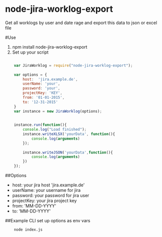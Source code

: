 # node-jira-worklog-export
Get all worklogs by user and date rage and export this data to json or excel file 

#Use

1. npm install node-jira-worklog-export
2. Set up your script 

```javascript 

    var JiraWorklog = require("node-jira-worklog-export");
    
    var options = {
        host:  'jira.example.de',
        userName: 'your',
        password: 'your',
        projectKey: 'KEY',
        from: '01-01-2015',
        to: '12-31-2015'
    }
    var instance = new JiraWorklog(options);
    
    
    instance.run(function(){
        console.log("Load finished");
        instance.writeXLSX('yourData', function(){
            console.log(arguments)
        });
    
        instance.writeJSON('yourData',function(){
            console.log(arguments)
        })
    });


```

##Options

* host:  your jira host 'jira.example.de'
* userName: your username for jira 
* password: your password for jira user 
* projectKey: your jira project key
* from: 'MM-DD-YYYY'
* to: 'MM-DD-YYYY'


##Example CLI 
set up options as env vars 
```
    node index.js 
```
